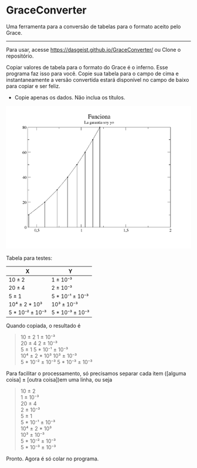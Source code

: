 # GraceConverter
Uma ferramenta para a conversão de tabelas para o formato aceito pelo Grace.

---

Para usar, acesse https://dasgeist.github.io/GraceConverter/ ou Clone o repositório.

Copiar valores de tabela para o formato do Grace é o inferno. Esse programa faz isso para você. Copie sua tabela para o campo de cima e instantaneamente a versão convertida estará disponível no campo de baixo para copiar e ser feliz.

* Copie apenas os dados. Não inclua os títulos.

![Imagem provando que funciona](https://github.com/DasGeist/GraceConverter/raw/master/out.png "Exemplo feito com o programa")


Tabela para testes:

| X | Y |
| --- | --- |
| 10 ± 2 | 1 ± 10⁻³ |
| 20 ± 4  |  2 ± 10⁻³ |
| 5 ± 1 | 5 \* 10⁻¹ ± 10⁻³ |
| 10⁴ ± 2 \* 10³ | 10³ ± 10⁻³ |
| 5 \* 10⁻² ± 10⁻³ | 5 \* 10⁻³ ± 10⁻³ |

Quando copiada, o resultado é 

>10 ± 2 	1 ± 10⁻³<br>
>20 ± 4 	2 ± 10⁻³<br>
>5 ± 1 	5 * 10⁻¹ ± 10⁻³<br>
>10⁴ ± 2 * 10³ 	10³ ± 10⁻³<br>
>5 * 10⁻² ± 10⁻³ 	5 * 10⁻³ ± 10⁻³<br>

Para facilitar o processamento, só precisamos separar cada item (\[alguma coisa\] ± \[outra coisa\])em uma linha, ou seja

>10 ± 2 	<br>1 ± 10⁻³<br>
>20 ± 4 	<br>2 ± 10⁻³<br>
>5 ± 1 	<br>5 * 10⁻¹ ± 10⁻³<br>
>10⁴ ± 2 * 10³ 	<br>10³ ± 10⁻³<br>
>5 * 10⁻² ± 10⁻³ 	<br>5 * 10⁻³ ± 10⁻³<br>

Pronto. Agora é só colar no programa.
